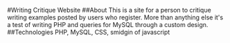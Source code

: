 #Writing Critique Website
##About
This is a site for a person to critique writing examples posted by users who register. More than anything else it's a test of writing PHP and queries for MySQL through a custom design.
##Technologies
PHP, MySQL, CSS, smidgin of javascript

